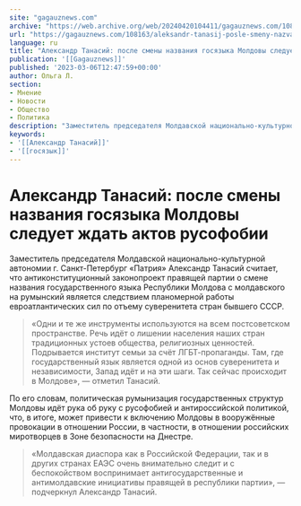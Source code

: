 ```yaml
---
site: "gagauznews.com"
archive: "https://web.archive.org/web/20240420104411/gagauznews.com/108163/aleksandr-tanasij-posle-smeny-nazvaniya-gosyazyka-moldovy-sleduet-zhdat-aktov-rusofobii.html"
url: "https://gagauznews.com/108163/aleksandr-tanasij-posle-smeny-nazvaniya-gosyazyka-moldovy-sleduet-zhdat-aktov-rusofobii.html"
language: ru
title: "Александр Танасий: после смены названия госязыка Молдовы следует ждать актов русофобии"
publication: '[[Gagauznews]]'
published: '2023-03-06T12:47:59+00:00'
author: Ольга Л.
section:
- Мнение
- Новости
- Общество
- Политика
description: "Заместитель председателя Молдавской национально-культурной автономии г. Санкт-Петербург «Патрия» Александр Танасий считает, что антиконституционный законопроект правящей партии о смене названия государственного языка Республики Молдова с молдавского на румынский является следствием планомерной работы евроатлантических сил по отъему суверенитета стран бывшего СССР. «Одни и те же инструменты используются на всем постсоветском пространстве. Речь идёт о лишении населения наших стран традиционных устоев общества, религиозных ценностей. Подрывается институт семьи за счёт ЛГБТ-пропаганды. Там, где государственный язык является одной из основ суверенитета и независимости, Запад идёт и на эти шаги. Так сейчас происходит в Молдове», — отметил Танасий. По его словам, политическая румынизация государственных структур Молдовы […]"
keywords:
- '[[Александр Танасий]]'
- '[[госязык]]'
---
```


# Александр Танасий: после смены названия госязыка Молдовы следует ждать актов русофобии

Заместитель председателя Молдавской национально-культурной автономии г. Санкт-Петербург «Патрия» Александр Танасий считает, что антиконституционный законопроект правящей партии о смене названия государственного языка Республики Молдова с молдавского на румынский является следствием планомерной работы евроатлантических сил по отъему суверенитета стран бывшего СССР.

> «Одни и те же инструменты используются на всем постсоветском пространстве. Речь идёт о лишении населения наших стран традиционных устоев общества, религиозных ценностей. Подрывается институт семьи за счёт ЛГБТ-пропаганды. Там, где государственный язык является одной из основ суверенитета и независимости, Запад идёт и на эти шаги. Так сейчас происходит в Молдове», — отметил Танасий.

По его словам, политическая румынизация государственных структур Молдовы идёт рука об руку с русофобией и антироссийской политикой, что, в итоге, может привести к включению Молдовы в вооружённые провокации в отношении России, в частности, в отношении российских миротворцев в Зоне безопасности на Днестре.

> «Молдавская диаспора как в Российской Федерации, так и в других странах ЕАЭС очень внимательно следит и с беспокойством воспринимает антигосударственные и антимолдавские инициативы правящей в республики партии», — подчеркнул Александр Танасий.